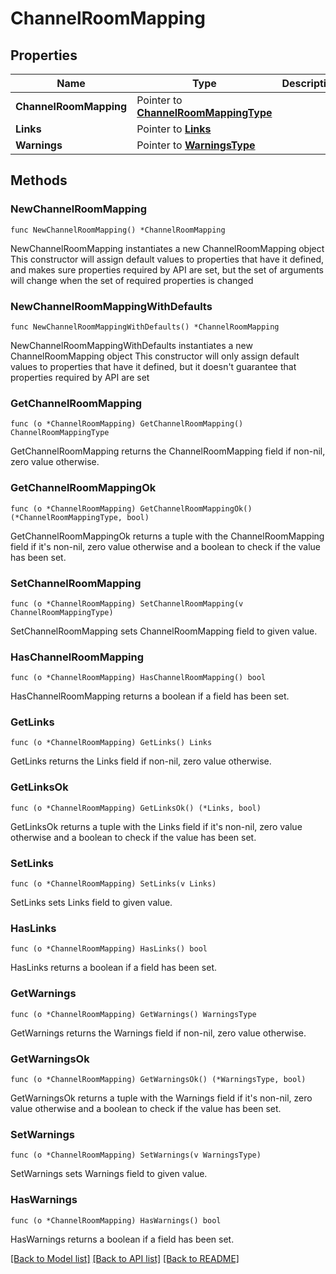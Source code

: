 # ChannelRoomMapping

## Properties

Name | Type | Description | Notes
------------ | ------------- | ------------- | -------------
**ChannelRoomMapping** | Pointer to [**ChannelRoomMappingType**](ChannelRoomMappingType.md) |  | [optional] 
**Links** | Pointer to [**Links**](Links.md) |  | [optional] 
**Warnings** | Pointer to [**WarningsType**](WarningsType.md) |  | [optional] 

## Methods

### NewChannelRoomMapping

`func NewChannelRoomMapping() *ChannelRoomMapping`

NewChannelRoomMapping instantiates a new ChannelRoomMapping object
This constructor will assign default values to properties that have it defined,
and makes sure properties required by API are set, but the set of arguments
will change when the set of required properties is changed

### NewChannelRoomMappingWithDefaults

`func NewChannelRoomMappingWithDefaults() *ChannelRoomMapping`

NewChannelRoomMappingWithDefaults instantiates a new ChannelRoomMapping object
This constructor will only assign default values to properties that have it defined,
but it doesn't guarantee that properties required by API are set

### GetChannelRoomMapping

`func (o *ChannelRoomMapping) GetChannelRoomMapping() ChannelRoomMappingType`

GetChannelRoomMapping returns the ChannelRoomMapping field if non-nil, zero value otherwise.

### GetChannelRoomMappingOk

`func (o *ChannelRoomMapping) GetChannelRoomMappingOk() (*ChannelRoomMappingType, bool)`

GetChannelRoomMappingOk returns a tuple with the ChannelRoomMapping field if it's non-nil, zero value otherwise
and a boolean to check if the value has been set.

### SetChannelRoomMapping

`func (o *ChannelRoomMapping) SetChannelRoomMapping(v ChannelRoomMappingType)`

SetChannelRoomMapping sets ChannelRoomMapping field to given value.

### HasChannelRoomMapping

`func (o *ChannelRoomMapping) HasChannelRoomMapping() bool`

HasChannelRoomMapping returns a boolean if a field has been set.

### GetLinks

`func (o *ChannelRoomMapping) GetLinks() Links`

GetLinks returns the Links field if non-nil, zero value otherwise.

### GetLinksOk

`func (o *ChannelRoomMapping) GetLinksOk() (*Links, bool)`

GetLinksOk returns a tuple with the Links field if it's non-nil, zero value otherwise
and a boolean to check if the value has been set.

### SetLinks

`func (o *ChannelRoomMapping) SetLinks(v Links)`

SetLinks sets Links field to given value.

### HasLinks

`func (o *ChannelRoomMapping) HasLinks() bool`

HasLinks returns a boolean if a field has been set.

### GetWarnings

`func (o *ChannelRoomMapping) GetWarnings() WarningsType`

GetWarnings returns the Warnings field if non-nil, zero value otherwise.

### GetWarningsOk

`func (o *ChannelRoomMapping) GetWarningsOk() (*WarningsType, bool)`

GetWarningsOk returns a tuple with the Warnings field if it's non-nil, zero value otherwise
and a boolean to check if the value has been set.

### SetWarnings

`func (o *ChannelRoomMapping) SetWarnings(v WarningsType)`

SetWarnings sets Warnings field to given value.

### HasWarnings

`func (o *ChannelRoomMapping) HasWarnings() bool`

HasWarnings returns a boolean if a field has been set.


[[Back to Model list]](../README.md#documentation-for-models) [[Back to API list]](../README.md#documentation-for-api-endpoints) [[Back to README]](../README.md)


